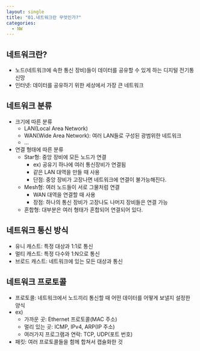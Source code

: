 ```yaml
---
layout: single
title: "01.네트워크란 무엇인가?"
categories: 
  - NW
---
```


## 네트워크란?

- 노드(네트워크에 속한 통신 장비)들이 데이터를 공유할 수 있게 하는 디지털 전기통신망
- 인터넷: 데이터를 공유하기 위한 세상에서 가장 큰 네트워크

## 네트워크 분류

- 크기에 따른 분류
    - LAN(Local Area Network)
    - WAN(Wide Area Network): 여러 LAN들로 구성된 광범위한 네트워크
    - …
- 연결 형태에 따른 분류
    - Star형: 중앙 장비에 모든 노드가 연결
        - ex) 공유기 하나에 여러 통신장비가 연결됨
        - 같은 LAN 대역을 만들 때 사용
        - 단점: 중앙 장비가 고장나면 네트워크에 연결이 불가능해진다.
    - Mesh형: 여러 노드들이 서로 그물처럼 연결
        - WAN 대역을 연결할 때 사용
        - 장점: 하나의 통신 장비가 고장나도 나머지 장비들은 연결 가능
    - 혼합형: 대부분은 여러 형태가 혼합되어 연결되어 있다.

## 네트워크 통신 방식

- 유니 캐스트: 특정 대상과 1:1로 통신
- 멀티 캐스트: 특정 다수와 1:N으로 통신
- 브로드 캐스트: 네트워크에 있는 모든 대상과 통신
    
    

## 네트워크 프로토콜

- 프로토콜: 네트워크에서 노드끼리 통신할 때 어떤 데이터를 어떻게 보낼지 설정한 양식
- ex)
    - 가까운 곳: Ethernet 프로토콜(MAC 주소)
    - 멀리 있는 곳: ICMP, IPv4, ARP(IP 주소)
    - 여러가지 프로그램과 연락: TCP, UDP(포트 번호)
- 패킷: 여러 프로토콜들을 함께 합쳐서 캡슐화한 것

